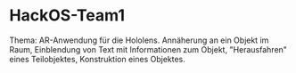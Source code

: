 # HackOS-Team1

Thema: AR-Anwendung für die Hololens. Annäherung an ein Objekt im Raum, Einblendung von Text mit Informationen zum Objekt, "Herausfahren" eines Teilobjektes, Konstruktion eines Objektes.
